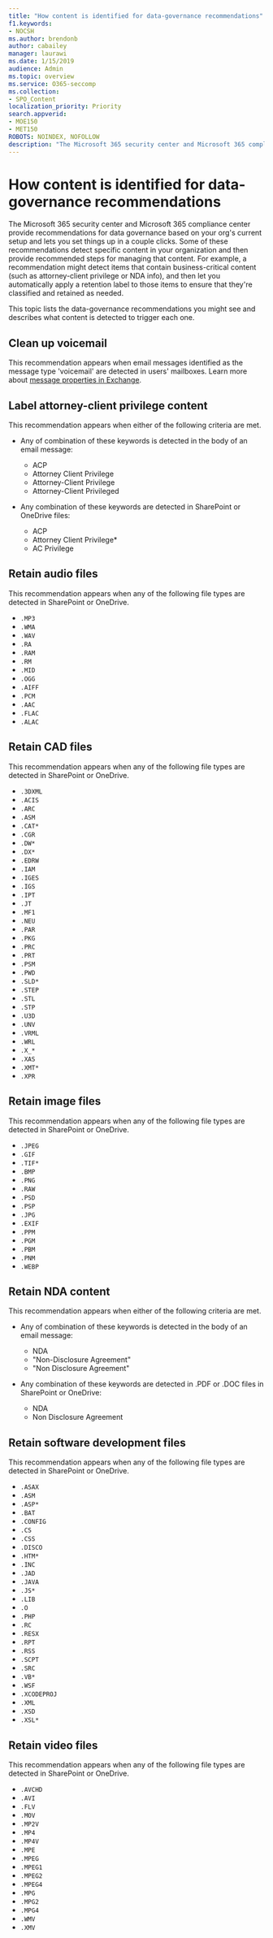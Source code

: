 ```yaml
---
title: "How content is identified for data-governance recommendations"
f1.keywords:
- NOCSH
ms.author: brendonb
author: cabailey
manager: laurawi
ms.date: 1/15/2019
audience: Admin
ms.topic: overview
ms.service: O365-seccomp
ms.collection:
- SPO_Content
localization_priority: Priority
search.appverid:
- MOE150
- MET150
ROBOTS: NOINDEX, NOFOLLOW
description: "The Microsoft 365 security center and Microsoft 365 compliance center provide recommendations for data governance based on your org's current setup and lets you set things up in a couple clicks. Some of these recommendations detect specific content in your organization and then provide recommended steps for managing that content. For example, a recommendation might detect items that contain business-critical content (such as attorney-client privilege or NDA info), and then let you automatically apply a retention label to those items to ensure that they're classified and retained as needed. This topic lists the data-governance recommendations you might see and describes what content is detected to trigger each one."
---
```


# How content is identified for data-governance recommendations

The Microsoft 365 security center and Microsoft 365 compliance center provide recommendations for data governance based on your org's current setup and lets you set things up in a couple clicks. Some of these recommendations detect specific content in your organization and then provide recommended steps for managing that content. For example, a recommendation might detect items that contain business-critical content (such as attorney-client privilege or NDA info), and then let you automatically apply a retention label to those items to ensure that they're classified and retained as needed.

This topic lists the data-governance recommendations you might see and describes what content is detected to trigger each one.

## Clean up voicemail

This recommendation appears when email messages identified as the message type 'voicemail' are detected in users' mailboxes. Learn more about [message properties in Exchange](/exchange/policy-and-compliance/ediscovery/message-properties-and-search-operators#searchable-properties-in-exchange).

## Label attorney-client privilege content

This recommendation appears when either of the following criteria are met.

- Any of combination of these keywords is detected in the body of an email message:
  - ACP
  - Attorney Client Privilege
  - Attorney-Client Privilege
  - Attorney-Client Privileged

- Any combination of these keywords are detected in SharePoint or OneDrive files:
  - ACP
  - Attorney Client Privilege*
  - AC Privilege

## Retain audio files

This recommendation appears when any of the following file types are detected in SharePoint or OneDrive.

- `.MP3`
- `.WMA`
- `.WAV`
- `.RA`
- `.RAM`
- `.RM`
- `.MID`
- `.OGG`
- `.AIFF`
- `.PCM`
- `.AAC`
- `.FLAC`
- `.ALAC`

## Retain CAD files

This recommendation appears when any of the following file types are detected in SharePoint or OneDrive.

- `.3DXML`
- `.ACIS`
- `.ARC`
- `.ASM`
- `.CAT*`
- `.CGR`
- `.DW*`
- `.DX*`
- `.EDRW`
- `.IAM`
- `.IGES`
- `.IGS`
- `.IPT`
- `.JT`
- `.MF1`
- `.NEU`
- `.PAR`
- `.PKG`
- `.PRC`
- `.PRT`
- `.PSM`
- `.PWD`
- `.SLD*`
- `.STEP`
- `.STL`
- `.STP`
- `.U3D`
- `.UNV`
- `.VRML`
- `.WRL`
- `.X_*`
- `.XAS`
- `.XMT*`
- `.XPR`

## Retain image files

This recommendation appears when any of the following file types are detected in SharePoint or OneDrive.

- `.JPEG`
- `.GIF`
- `.TIF*`
- `.BMP`
- `.PNG`
- `.RAW`
- `.PSD`
- `.PSP`
- `.JPG`
- `.EXIF`
- `.PPM`
- `.PGM`
- `.PBM`
- `.PNM`
- `.WEBP`

## Retain NDA content

This recommendation appears when either of the following criteria are met.

- Any of combination of these keywords is detected in the body of an email message:
  - NDA
  - "Non-Disclosure Agreement"
  - "Non Disclosure Agreement"

- Any combination of these keywords are detected in .PDF or .DOC files in SharePoint or OneDrive:
  - NDA
  - Non Disclosure Agreement

## Retain software development files

This recommendation appears when any of the following file types are detected in SharePoint or OneDrive.

- `.ASAX`
- `.ASM`
- `.ASP*`
- `.BAT`
- `.CONFIG`
- `.CS`
- `.CSS`
- `.DISCO`
- `.HTM*`
- `.INC`
- `.JAD`
- `.JAVA`
- `.JS*`
- `.LIB`
- `.O`
- `.PHP`
- `.RC`
- `.RESX`
- `.RPT`
- `.RSS`
- `.SCPT`
- `.SRC`
- `.VB*`
- `.WSF`
- `.XCODEPROJ`
- `.XML`
- `.XSD`
- `.XSL*`

## Retain video files

This recommendation appears when any of the following file types are detected in SharePoint or OneDrive.

- `.AVCHD`
- `.AVI`
- `.FLV`
- `.MOV`
- `.MP2V`
- `.MP4`
- `.MP4V`
- `.MPE`
- `.MPEG`
- `.MPEG1`
- `.MPEG2`
- `.MPEG4`
- `.MPG`
- `.MPG2`
- `.MPG4`
- `.WMV`
- `.XMV`
